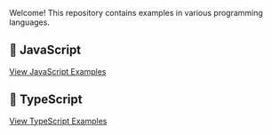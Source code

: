 Welcome! This repository contains examples in various programming languages.

## 📂 JavaScript
[View JavaScript Examples](./javascript/README.md)

## 📂 TypeScript
[View TypeScript Examples](./typescript/README.md)